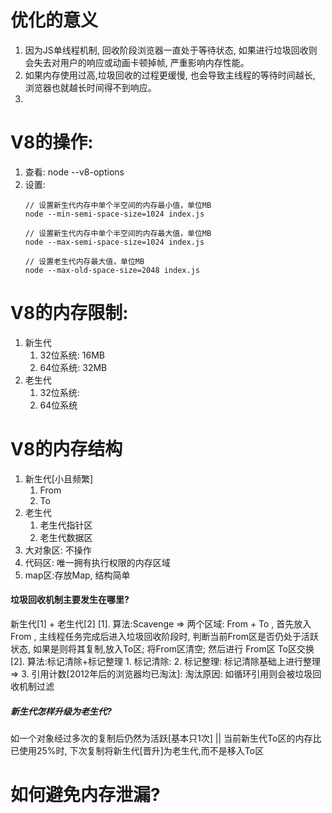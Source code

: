 # 优化的意义
   1. 因为JS单线程机制, 回收阶段浏览器一直处于等待状态, 如果进行垃圾回收则会失去对用户的响应或动画卡顿掉帧, 严重影响内存性能。
   2. 如果内存使用过高,垃圾回收的过程更缓慢, 也会导致主线程的等待时间越长, 浏览器也就越长时间得不到响应。
   3. 
#  V8的操作: 
   1. 查看: node --v8-options
   2. 设置:
      ```
      // 设置新生代内存中单个半空间的内存最小值，单位MB
      node --min-semi-space-size=1024 index.js

      // 设置新生代内存中单个半空间的内存最大值，单位MB
      node --max-semi-space-size=1024 index.js

      // 设置老生代内存最大值，单位MB
      node --max-old-space-size=2048 index.js
      ```
   
# V8的内存限制: 
   1. 新生代
      1. 32位系统: 16MB
      2. 64位系统: 32MB
   2. 老生代
      1. 32位系统: 
      2. 64位系统


# V8的内存结构

   1. 新生代[小且频繁]
      1. From
      2. To
   2. 老生代
      1. 老生代指针区
      2. 老生代数据区
   3. 大对象区: 不操作
   4. 代码区: 唯一拥有执行权限的内存区域
   5. map区:存放Map, 结构简单

#### 垃圾回收机制主要发生在哪里?

   新生代[1] + 老生代[2]
   [1]. 算法:Scavenge => 两个区域: From + To , 首先放入 From , 主线程任务完成后进入垃圾回收阶段时, 判断当前From区是否仍处于活跃状态, 如果是则将其复制,放入To区; 将From区清空; 然后进行 From区 To区交换
   [2]. 算法:标记清除+标记整理
      1. 标记清除: 
      2. 标记整理: 标记清除基础上进行整理 => 
      3. 引用计数[2012年后的浏览器均已淘汰]: 淘汰原因: 如循环引用则会被垃圾回收机制过滤
##### 新生代怎样升级为老生代?
   如一个对象经过多次的复制后仍然为活跃[基本只1次] || 当前新生代To区的内存比已使用25%时, 下次复制将新生代[晋升]为老生代,而不是移入To区

# 如何避免内存泄漏?
